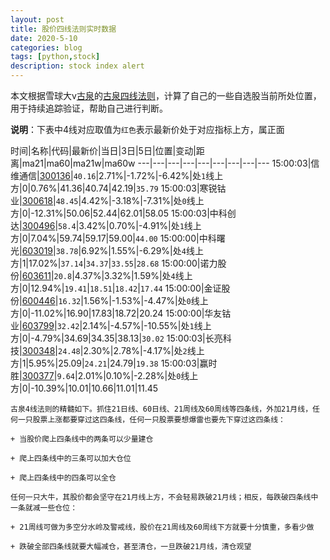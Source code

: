 ```yaml
---
layout: post
title: 股价四线法则实时数据
date: 2020-5-10
categories: blog
tags: [python,stock]
description: stock index alert
---
```



本文根据雪球大v[古泉](https://xueqiu.com/u/7148646888)的[古泉四线法则](https://xueqiu.com/7148646888/130498192)，计算了自己的一些自选股当前所处位置，用于持续追踪验证，帮助自己进行判断。

**说明**：下表中4线对应取值为`红色`表示最新价处于对应指标上方，属正面

时间|名称|代码|最新价|当日|3日|5日|位置|变动|距离|ma21|ma60|ma21w|ma60w
---|---|---|---|---|---|---|---|---
15:00:03|信维通信|[300136](https://xueqiu.com/S/SZ300136)|`40.16`|2.71%|-1.72%|-6.42%|处`1`线上方|0|0.76%|41.36|40.74|42.19|`35.79`
15:00:03|寒锐钴业|[300618](https://xueqiu.com/S/SZ300618)|`48.45`|4.42%|-3.18%|-7.31%|处`0`线上方|0|-12.31%|50.06|52.44|62.01|58.05
15:00:03|中科创达|[300496](https://xueqiu.com/S/SZ300496)|`58.4`|3.42%|0.70%|-4.91%|处`1`线上方|0|7.04%|59.74|59.17|59.00|`44.00`
15:00:00|中科曙光|[603019](https://xueqiu.com/S/SH603019)|`38.78`|6.92%|1.55%|-6.29%|处`4`线上方|1|17.02%|`37.14`|`34.37`|`33.55`|`28.68`
15:00:00|诺力股份|[603611](https://xueqiu.com/S/SH603611)|`20.8`|4.37%|3.32%|1.59%|处`4`线上方|0|12.94%|`19.41`|`18.51`|`18.42`|`17.44`
15:00:00|金证股份|[600446](https://xueqiu.com/S/SH600446)|`16.32`|1.56%|-1.53%|-4.47%|处`0`线上方|0|-11.02%|16.90|17.83|18.72|20.24
15:00:00|华友钴业|[603799](https://xueqiu.com/S/SH603799)|`32.42`|2.14%|-4.57%|-10.55%|处`1`线上方|0|-4.79%|34.69|34.35|38.13|`30.02`
15:00:03|长亮科技|[300348](https://xueqiu.com/S/SZ300348)|`24.48`|2.30%|2.78%|-4.17%|处`2`线上方|1|5.95%|25.09|`24.21`|24.79|`19.38`
15:00:03|赢时胜|[300377](https://xueqiu.com/S/SZ300377)|`9.64`|2.01%|0.10%|-2.28%|处`0`线上方|0|-10.39%|10.01|10.66|11.01|11.45

```
古泉4线法则的精髓如下。抓住21日线、60日线、21周线及60周线等四条线，外加21月线，任何一只股票上涨都要穿过这四条线，任何一只股票要想爆雷也要先下穿过这四条线：

+ 当股价爬上四条线中的两条可以少量建仓

+ 爬上四条线中的三条可以加大仓位

+ 爬上四条线中的四条可以全仓

任何一只大牛，其股价都会坚守在21月线上方，不会轻易跌破21月线；相反，每跌破四条线中一条就减一些仓位：

+ 21周线可做为多空分水岭及警戒线，股价在21周线及60周线下方就要十分慎重，多看少做

+ 跌破全部四条线就要大幅减仓，甚至清仓，一旦跌破21月线，清仓观望
```